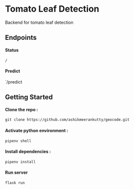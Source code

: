 # Tomato Leaf Detection

Backend for tomato leaf detection

## Endpoints

#### Status
`/`
#### Predict
`/predict


## Getting Started

#### Clone the repo : 

`git clone https://github.com/ashikmeerankutty/geocode.git`

#### Activate python environment :

`pipenv shell`

#### Install dependencies :

`pipenv install`

#### Run server

`flask run`
